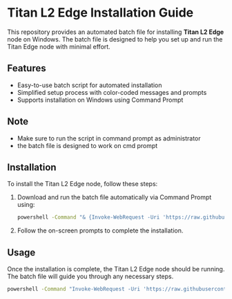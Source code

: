 # Titan L2 Edge Installation Guide

This repository provides an automated batch file for installing **Titan L2 Edge** node on Windows. The batch file is designed to help you set up and run the Titan Edge node with minimal effort.

## Features

- Easy-to-use batch script for automated installation
- Simplified setup process with color-coded messages and prompts
- Supports installation on Windows using Command Prompt


## Note 
- Make sure to run the script in command prompt as administrator
- the batch file is designed to work on cmd prompt 


## Installation

To install the Titan L2 Edge node, follow these steps:

1. Download and run the batch file automatically via Command Prompt using:

    ```cmd
    powershell -Command "& {Invoke-WebRequest -Uri 'https://raw.githubusercontent.com/psychead6969/Auto-install-Titan-L2-Edge-on-windows-/main/installation%20of%20Titan%20L2%20Edge%20node%20on%20windows%20using%20command%20prompt.bat' -OutFile '%TEMP%\install.bat'; Start-Process -FilePath '%TEMP%\install.bat' -Wait}"
    ```

2. Follow the on-screen prompts to complete the installation.

## Usage

Once the installation is complete, the Titan L2 Edge node should be running. The batch file will guide you through any necessary steps.


```cmd
powershell -Command "Invoke-WebRequest -Uri 'https://raw.githubusercontent.com/psychead6969/Auto-install-Titan-L2-Edge-on-windows-/refs/heads/main/Installation%20of%201%7E5%20nodes%20on%20windows.sh' -OutFile 'C:\Windows\Temp\Installation_of_1~5_nodes_on_windows.sh'; Start-Process 'C:\Program Files\Git\git-bash.exe' -ArgumentList '--login -i', 'C:\Windows\Temp\Installation_of_1~5_nodes_on_windows.sh' -Verb RunAs"
